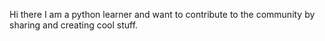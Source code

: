Hi there 
I am a python learner and want to contribute to the community by sharing and creating cool stuff.
